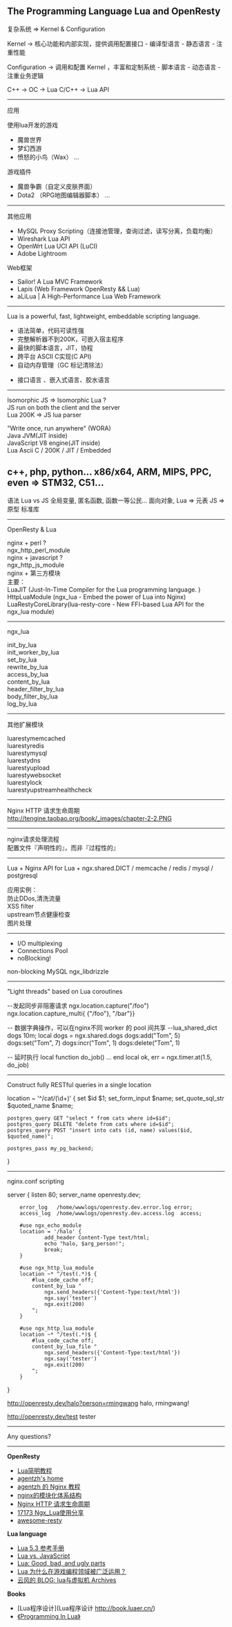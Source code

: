 
The Programming Language Lua and OpenResty
-----------------------------------------------


复杂系统 => Kernel & Configuration

Kernel -> 
    核心功能和内部实现，提供调用配置接口
    - 编译型语言
    - 静态语言
    - 注重性能

Configuration ->
    调用和配置 Kernel ，丰富和定制系统
    - 脚本语言
    - 动态语言
    - 注重业务逻辑

C++   -> OC -> Lua
C/C++ -> Lua API

-----------------------------------------------


应用

使用lua开发的游戏
- 魔兽世界
- 梦幻西游
- 愤怒的小鸟（Wax）
...

游戏插件
- 魔兽争霸（自定义皮肤界面）
- Dota2 （RPG地图编辑器脚本）
...

-----------------------------------------------

其他应用
- MySQL Proxy Scripting（连接池管理，查询过滤，读写分离，负载均衡）
- Wireshark Lua API 
- OpenWrt Lua UCI API (LuCI)
- Adobe Lightroom

Web框架
- Sailor! A Lua MVC Framework
- Lapis (Web Framework OpenResty && Lua)
- aLiLua | A High-Performance Lua Web Framework

-----------------------------------------------

Lua is a powerful, fast, lightweight, embeddable scripting language.

- 语法简单，代码可读性强
- 完整解析器不到200K，可嵌入宿主程序
- 最快的脚本语言，JIT，协程
- 跨平台 ASCII C实现(C API)
- 自动内存管理（GC 标记清除法）

* 接口语言 、嵌入式语言、胶水语言  

-----------------------------------------------

Isomorphic JS  => Isomorphic Lua ?  
JS   run on both the client and the server  
Lua  200K => JS lua parser  

"Write once, run anywhere" (WORA)  
Java        JVM(JIT inside)  
JavaScript  V8 engine(JIT inside)  
Lua         Ascii C / 200K / JIT / Embedded  

c++, php, python...
x86/x64, ARM, MIPS, PPC, even => STM32, C51...
-----------------------------------------------

语法
Lua vs JS
全局变量, 匿名函数, 函数一等公民...
面向对象, 
Lua => 元表
JS  => 原型
标准库

-----------------------------------------------


OpenResty & Lua  

nginx + perl ?  
    ngx_http_perl_module  
nginx + javascript ?  
    ngx_http_js_module  
nginx + 第三方模块  
主要：  
LuaJIT (Just-In-Time Compiler for the Lua programming language. )  
HttpLuaModule (ngx_lua - Embed the power of Lua into Nginx)  
LuaRestyCoreLibrary(lua-resty-core - New FFI-based Lua API for the ngx_lua module)  

-----------------------------------------------

ngx_lua   

init_by_lua   
init_worker_by_lua   
set_by_lua   
rewrite_by_lua   
access_by_lua   
content_by_lua   
header_filter_by_lua   
body_filter_by_lua   
log_by_lua  


-----------------------------------------------

其他扩展模块

lua­resty­memcached  
lua­resty­redis   
lua­resty­mysql  
lua­resty­dns   
lua­resty­upload   
lua­resty­websocket   
lua­resty­lock   
lua­resty­upstream­healthcheck  

-----------------------------------------------

Nginx HTTP 请求生命周期  
http://tengine.taobao.org/book/_images/chapter-2-2.PNG  

-----------------------------------------------

nginx请求处理流程  
配置文件『声明性的』，而非『过程性的』  

-----------------------------------------------

Lua + Nginx API for Lua + ngx.shared.DICT / memcache / redis / mysql / postgresql 

应用实例：  
防止DDos,清洗流量  
XSS filter  
upstream节点健康检查  
图片处理  

-----------------------------------------------

- I/O multiplexing
- Connections Pool
- noBlocking!

non-blocking MySQL
ngx_libdrizzle

-----------------------------------------------


"Light threads" based on Lua coroutines

--发起同步非阻塞请求
ngx.location.capture("/foo") 
ngx.location.capture_multi{ {"/foo"}, "/bar"}}

-- 数据字典操作，可以在nginx不同 worker 的 pool 间共享
--lua_shared_dict dogs 10m;
local dogs = ngx.shared.dogs 
dogs:add("Tom", 5) 
dogs:set("Tom", 7) 
dogs:incr("Tom", 1) 
dogs:delete("Tom", 1)

-- 延时执行
local function do_job() 
    ...
end
local ok, err = ngx.timer.at(1.5, do_job)

-----------------------------------------------


Construct fully RESTful queries in a single location

location ~ '^/cat/(\d+)' {
    set $id $1;
    set_form_input $name; set_quote_sql_str $quoted_name $name;

    postgres_query GET "select * from cats where id=$id";
    postgres_query DELETE "delete from cats where id=$id";
    postgres_query POST "insert into cats (id, name) values($id, $quoted_name)";

    postgres_pass my_pg_backend; 
}

-----------------------------------------------


nginx.conf scripting

server
{
        listen 80;
        server_name openresty.dev;

        error_log   /home/wwwlogs/openresty.dev.error.log error;
        access_log  /home/wwwlogs/openresty.dev.access.log  access;

        #use ngx_echo_module
        location = '/halo' {
                add_header Content-Type text/html;
                echo "halo, $arg_person!";
                break;
        }

        #use ngx_http_lua_module
        location ~* ^/test(.*)$ {
            #lua_code_cache off;
            content_by_lua "
                ngx.send_headers({'Content-Type:text/html'})
                ngx.say('tester')
                ngx.exit(200)
            ";
        }

        #use ngx_http_lua_module
        location ~* ^/test(.*)$ {
            #lua_code_cache off;
            content_by_lua_file "
                ngx.send_headers({'Content-Type:text/html'})
                ngx.say('tester')
                ngx.exit(200)
            ";
        }
}

http://openresty.dev/halo?person=rmingwang
halo, rmingwang!

http://openresty.dev/test
tester

-----------------------------------------------


Any questions?


-----------------------------------------------


**OpenResty**

- [Lua简明教程](http://coolshell.cn/articles/10739.html) 
- [agentzh's home](http://agentzh.org/#Presentations)
- [agentzh 的 Nginx 教程](https://openresty.org/download/agentzh-nginx-tutorials-zhcn.html) 
- [nginx的模块化体系结构](http://tengine.taobao.org/book/chapter_02.html#id12)
- [Nginx HTTP 请求生命周期](http://tengine.taobao.org/book/_images/chapter-2-2.PNG)
- [17173 Ngx_Lua使用分享](http://17173ops.com/2013/11/01/17173-ngx-lua-manual.shtml)
- [awesome-resty](https://github.com/bungle/awesome-resty)

**Lua language**

- [Lua 5.3 参考手册](http://cloudwu.github.io/lua53doc/manual.html)
- [Lua vs. JavaScript](http://stackoverflow.com/questions/1022560/subtle-differences-between-javascript-and-lua)
- [Lua: Good, bad, and ugly parts](http://notebook.kulchenko.com/programming/lua-good-different-bad-and-ugly-parts)
- [Lua 为什么在游戏编程领域被广泛运用？](http://www.zhihu.com/question/21717567)
- [云风的 BLOG: lua与虚拟机 Archives](http://blog.codingnow.com/eo/luaoeeeaeau/)

**Books**

- [Lua程序设计](Lua程序设计 http://book.luaer.cn/)
- [《Programming In Lua》](http://www.baidu.com/s?wd=%E3%80%8AProgramming%20In%20Lua%E3%80%8B)

 






  
  




